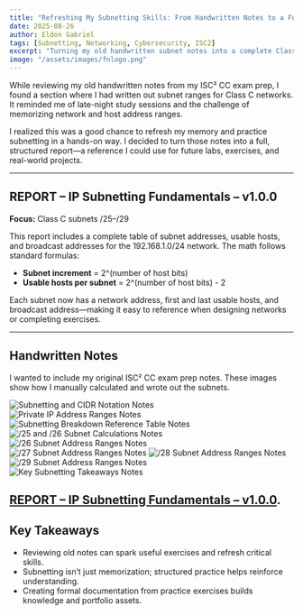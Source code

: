 ```yaml
---
title: "Refreshing My Subnetting Skills: From Handwritten Notes to a Full Class C Subnet Report"
date: 2025-08-26
author: Eldon Gabriel
tags: [Subnetting, Networking, Cybersecurity, ISC2]
excerpt: "Turning my old handwritten subnet notes into a complete Class C subnet report and a useful reference for labs and exercises."
image: "/assets/images/fnlogo.png"
---
```


While reviewing my old handwritten notes from my ISC² CC exam prep, I found a section where I had written out subnet ranges for Class C networks. It reminded me of late-night study sessions and the challenge of memorizing network and host address ranges.

I realized this was a good chance to refresh my memory and practice subnetting in a hands-on way. I decided to turn those notes into a full, structured report—a reference I could use for future labs, exercises, and real-world projects.

---

## REPORT – IP Subnetting Fundamentals – v1.0.0

**Focus:** Class C subnets /25–/29  

This report includes a complete table of subnet addresses, usable hosts, and broadcast addresses for the 192.168.1.0/24 network. The math follows standard formulas:

- **Subnet increment** = 2^(number of host bits)  
- **Usable hosts per subnet** = 2^(number of host bits) - 2  

Each subnet now has a network address, first and last usable hosts, and broadcast address—making it easy to reference when designing networks or completing exercises.

---

## Handwritten Notes

I wanted to include my original ISC² CC exam prep notes. These images show how I manually calculated and wrote out the subnets.  

![Subnetting and CIDR Notation Notes](/assets/images/subnetting-and-cidr-notation-1..JPG)  
![Private IP Address Ranges Notes](/assets/images/private-ip-address-ranges-binary-conversion_2.JPG)  
![Subnetting Breakdown Reference Table Notes](/assets/images/subnetting-breakdown-reference-table-3.JPG)
![/25 and /26 Subnet Calculations Notes](/assets/images/25-26-subnet-calculations-4.JPG)  
![/26 Subnet Address Ranges Notes](/assets/images/26-subnet-address-ranges-5.jpg)  
![/27 Subnet Address Ranges Notes](/assets/images/27-subnet-address-ranges-6.JPG) 
![/28 Subnet Address Ranges Notes](/assets/images/28-subnet-address-ranges-7.JPG)  
![/29 Subnet Address Ranges Notes](/assets/images/29-subnet-address-ranges-8.JPG)  
![Key Subnetting Takeaways Notes](/assets/images/key-subnetting-takeaways-9.jpg) 

<a href="https://github.com/EldonGabriel/eldongabriel.github.io/blob/main/assets/reports/REPORT%20%E2%80%93%20IP%20Subnetting%20Fundamentals%20%E2%80%93%20v1.0.0.pdf" target="_blank">REPORT – IP Subnetting Fundamentals – v1.0.0</a>. 
---

## Key Takeaways

- Reviewing old notes can spark useful exercises and refresh critical skills.  
- Subnetting isn’t just memorization; structured practice helps reinforce understanding.  
- Creating formal documentation from practice exercises builds knowledge and portfolio assets.
